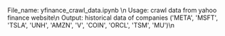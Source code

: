File_name: yfinance_crawl_data.ipynb \n
Usage: crawl data from yahoo finance website\n
Output: historical data of companies ('META', 'MSFT', 'TSLA', 'UNH', 'AMZN', 'V', 'COIN', 'ORCL', 'TSM', 'MU')\n

